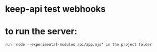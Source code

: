 # keep-api test webhooks

#  to run the server:
    run 'node --experimental-modules api/app.mjs' in the project folder
